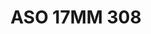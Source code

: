 ---
title: ASO 17MM 308
date: 
draft: false

# descripcion
description : Anillo de plata 925.

materials: Plata 1023

color: 

dimensions: 17mm diámetro

code: 05-23-1697

type: "Anillos"

categories: []

price: $10.060,00

price_eftvo: $8.550,00

# Images
# first image will be shown in the product page
images:
  # - image: "images/path_to_image"
  # La ubicacion de las imagenes es imagenes/Anillos/Anillos.Solo Plata/05-23-1697-aso-17mm-308
  - image: "./images/anillos/solo_plata/05-23-1697-aso-17mm-308.jpg"
---